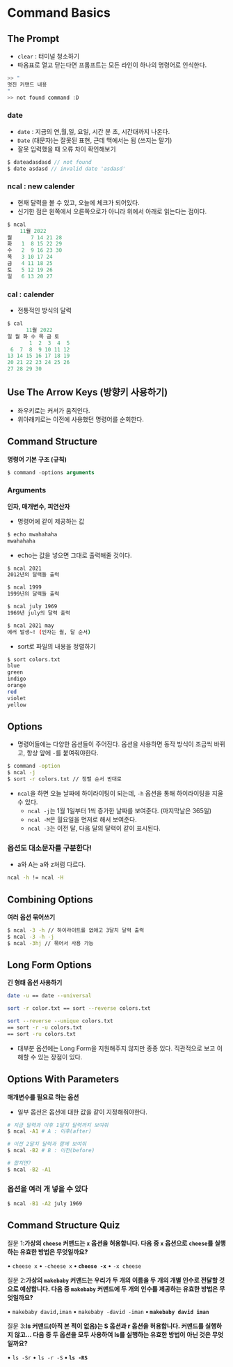 # Command Basics

## The Prompt

- `clear` : 터미널 청소하기
- 따옴표로 열고 닫는다면 프롬프트는 모든 라인이 하나의 명령어로 인식한다.

```c
>> "
멋진 커맨드 내용
"
>> not found command :D
```

### date

- `date` : 지금의 연,월,일, 요일, 시간 분 초, 시간대까지 나온다.
- `Date` (대문자)는 잘못된 표현, 근데 맥에서는 됨 (쓰지는 말기)
- 잘못 입력했을 때 오류 차이 확인해보기

```c
$ dateadasdasd // not found
$ date asdasd // invalid date 'asdasd'
```

### ncal : new calender

- 현재 달력을 볼 수 있고, 오늘에 체크가 되어있다.
- 신기한 점은 왼쪽에서 오른쪽으로가 아니라 위에서 아래로 읽는다는 점이다.

```c
$ ncal
    11월 2022
월      7 14 21 28
화   1  8 15 22 29
수   2  9 16 23 30
목   3 10 17 24
금   4 11 18 25
토   5 12 19 26
일   6 13 20 27
```

### cal : calender

- 전통적인 방식의 달력

```c
$ cal
      11월 2022
일 월 화 수 목 금 토
       1  2  3  4  5
 6  7  8  9 10 11 12
13 14 15 16 17 18 19
20 21 22 23 24 25 26
27 28 29 30
```

## Use The Arrow Keys (방향키 사용하기)

- 좌우키로는 커서가 움직인다.
- 위아래키로는 이전에 사용했던 명령어를 순회한다.

## Command Structure

**명령어 기본 구조 (규칙)**

```jsx
$ command -options arguments
```

### Arguments

**인자, 매개변수, 피연산자**

- 명령어에 같이 제공하는 값

```jsx
$ echo mwahahaha
mwahahaha
```

- echo는 값을 넣으면 그대로 출력해줄 것이다.

```bash
$ ncal 2021
2012년의 달력들 출력

$ ncal 1999
1999년의 달력들 출력

$ ncal july 1969
1969년 july의 달력 출력

$ ncal 2021 may
에러 발생~! (인자는 월, 달 순서)
```

- sort로 파일의 내용을 정렬하기

```bash
$ sort colors.txt
blue
green
indigo
orange
red
violet
yellow
```

## Options

- 명령어들에는 다양한 옵션들이 주어진다. 옵션을 사용하면 동작 방식이 조금씩 바뀌고, 항상 앞에 `-`를 붙여줘야한다.

```bash
$ command -option
$ ncal -j
$ sort -r colors.txt // 정렬 순서 반대로
```

- `ncal`을 하면 오늘 날짜에 하이라이팅이 되는데, `-h` 옵션을 통해 하이라이팅을 지울 수 있다.
  - `ncal -j`는 1월 1일부터 1씩 증가한 날짜를 보여준다. (마지막날은 365일)
  - `ncal -M`은 월요일을 먼저로 해서 보여준다.
  - `ncal -3`는 이전 달, 다음 달의 달력이 같이 표시된다.

### 옵션도 대소문자를 구분한다!

- a와 A는 a와 z처럼 다르다.

```bash
ncal -h != ncal -H
```

## Combining Options

**여러 옵션 묶어쓰기**

```bash
$ ncal -3 -h // 하이라이트를 없애고 3달치 달력 출력
$ ncal -3 -h -j
$ ncal -3hj // 묶어서 사용 가능
```

## Long Form Options

**긴 형태 옵션 사용하기**

```bash
date -u == date --universal

sort -r color.txt == sort --reverse colors.txt

sort --reverse --unique colors.txt
== sort -r -u colors.txt
== sort -ru colors.txt
```

- 대부분 옵션에는 Long Form을 지원해주지 않지만 종종 있다. 직관적으로 보고 이해할 수 있는 장점이 있다.

## Options With Parameters

**매개변수를 필요로 하는 옵션**

- 일부 옵션은 옵션에 대한 값을 같이 지정해줘야한다.

```bash
# 지금 달력과 이후 1달치 달력까지 보여줘
$ ncal -A1 # A : 이후(after)

# 이전 2달치 달력과 함께 보여줘
$ ncal -B2 # B : 이전(before)

# 합치면?
$ ncal -B2 -A1
```

### 옵션을 여러 개 넣을 수 있다

```bash
$ ncal -B1 -A2 july 1969
```

## Command Structure Quiz

질문 1:**가상의 `cheese` 커맨드는 `x` 옵션을 허용합니다. 다음 중 `x` 옵션으로 `cheese`를 실행하는 유효한 방법은 무엇일까요?**

• `cheese x`
• `-cheese x`
**• `cheese -x`**
• `-x cheese`

질문 2:**가상의 `makebaby` 커맨드는 우리가 두 개의 이름을 두 개의 개별 인수로 전달할 것으로 예상합니다. 다음 중 `makebaby` 커맨드에 두 개의 인수를 제공하는 유효한 방법은 무엇일까요?**

• `makebaby david,iman`
• `makebaby -david -iman`
**• `makebaby david iman`**

질문 3:**ls 커맨드(아직 본 적이 없음)는 S 옵션과 r 옵션을 허용합니다. 커맨드를 실행하지 않고... 다음 중 두 옵션을 모두 사용하여 ls를 실행하는 유효한 방법이 아닌 것은 무엇일까요?**

• `ls -Sr`
• `ls -r -S`
**• `ls -RS`**

